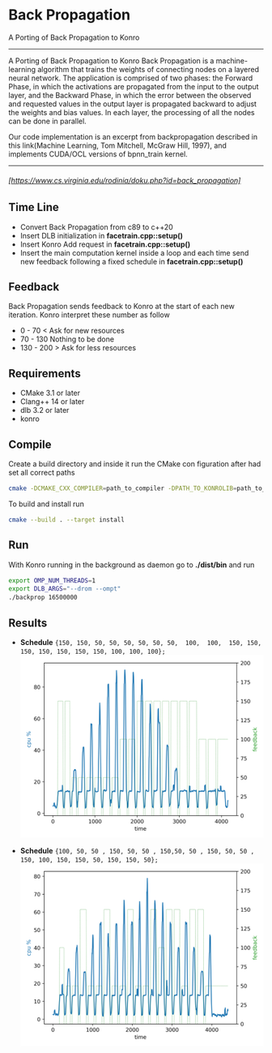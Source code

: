 # Back Propagation

A Porting of Back Propagation to Konro

---
A Porting of Back Propagation to Konro
Back Propagation is a machine-learning algorithm that trains the weights of connecting nodes on a layered neural network. The application is comprised of two phases: the Forward Phase, in which the activations are propagated from the input to the output layer, and the Backward Phase, in which the error between the observed and requested values in the output layer is propagated backward to adjust the weights and bias values. In each layer, the processing of all the nodes can be done in parallel.

Our code implementation is an excerpt from backpropagation described in this link(Machine Learning, Tom Mitchell, McGraw Hill, 1997), and implements CUDA/OCL versions of bpnn_train kernel.

---

###### [https://www.cs.virginia.edu/rodinia/doku.php?id=back_propagation]


## Time Line

- Convert Back Propagation from c89 to c++20
- Insert DLB initialization in __facetrain.cpp::setup()__
- Insert Konro Add request in __facetrain.cpp::setup()__
- Insert the main computation kernel inside a loop and each time send new feedback following a fixed schedule in __facetrain.cpp::setup()__
  
## Feedback

Back Propagation sends feedback to Konro at the start of each new iteration.
Konro interpret these number as follow
- 0 - 70 <      Ask for new resources 
- 70 - 130  Nothing to be done
- 130 - 200 >     Ask for less resources 



## Requirements

- CMake 3.1 or later
- Clang++ 14 or later
- dlb 3.2 or later
- konro


## Compile

Create a build directory and inside it run the CMake con  figuration after had set all correct paths

``` bash
cmake -DCMAKE_CXX_COMPILER=path_to_compiler -DPATH_TO_KONROLIB=path_to_libkonrolib.a -DCMAKE_INSTALL_PREFIX="path_to_install_directory" -DCMAKE_BUILD_TYPE=Release ..
```

To build and install run
```bash
cmake --build . --target install
```

## Run

With Konro running in the background as daemon go to __./dist/bin__  and run
```bash
export OMP_NUM_THREADS=1
export DLB_ARGS="--drom --ompt"
./backprop 16500000
```

## Results


- **Schedule** `{150, 150, 50, 50, 50, 50, 50,
                                50,  100,  100,  150, 150, 150, 150,
                                150, 150, 150, 100, 100, 100};`
  ![](img/cpuv1.png)


- **Schedule** `{100, 50, 50 , 150, 50, 50 , 150,50, 50 , 150, 50, 50 , 150, 100, 150, 150, 50, 150, 150, 50};`
  ![](img/cpuv2.png)





